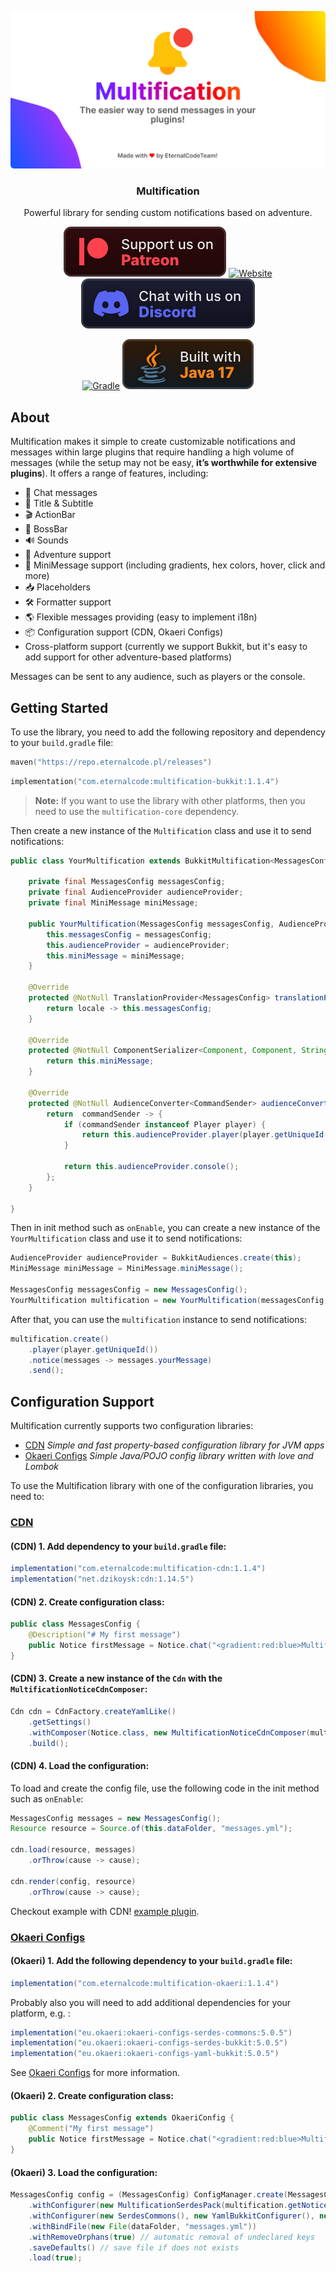 <div align="center">
  
![Multification Banner](/assets/readme-banner.png)
### Multification
Powerful library for sending custom notifications based on adventure.

[![Patreon](https://raw.githubusercontent.com/intergrav/devins-badges/v3/assets/cozy/donate/patreon-plural_vector.svg)](https://www.patreon.com/eternalcode)
[![Website](https://raw.githubusercontent.com/intergrav/devins-badges/v3/assets/cozy/documentation/website_vector.svg)](https://eternalcode.pl/)
[![Discord](https://raw.githubusercontent.com/intergrav/devins-badges/v3/assets/cozy/social/discord-plural_vector.svg)](https://discord.gg/FQ7jmGBd6c)

[![Gradle](https://raw.githubusercontent.com/intergrav/devins-badges/v3/assets/cozy/built-with/gradle_vector.svg)](https://gradle.org/)
[![Java](https://raw.githubusercontent.com/intergrav/devins-badges/v3/assets/cozy/built-with/java17_vector.svg)](https://www.java.com/)

</div>

## About

Multification makes it simple to create customizable notifications and messages within large plugins that require handling a high volume of messages (while the setup may not be easy, **it’s worthwhile for extensive plugins**). It offers a range of features, including:

- 💭 Chat messages
- 📕 Title & Subtitle
- 🎬 ActionBar
- 🍫 BossBar
- 🔊 Sounds
- 🎨 Adventure support
- 🌈 MiniMessage support (including gradients, hex colors, hover, click and more)
- 📥 Placeholders
- 🛠️ Formatter support
- 🌎 Flexible messages providing (easy to implement i18n)
- 📦 Configuration support (CDN, Okaeri Configs)
- Cross-platform support (currently we support Bukkit, but it's easy to add support for other adventure-based platforms)

Messages can be sent to any audience, such as players or the console.

## Getting Started

To use the library, you need to add the following repository and dependency to your `build.gradle` file:

```kts
maven("https://repo.eternalcode.pl/releases")
```

```kts
implementation("com.eternalcode:multification-bukkit:1.1.4")
```

> **Note:** If you want to use the library with other platforms, then you need to use the `multification-core` dependency.

Then create a new instance of the `Multification` class and use it to send notifications:

```java
public class YourMultification extends BukkitMultification<MessagesConfig> {

    private final MessagesConfig messagesConfig;
    private final AudienceProvider audienceProvider;
    private final MiniMessage miniMessage;

    public YourMultification(MessagesConfig messagesConfig, AudienceProvider audienceProvider, MiniMessage miniMessage) {
        this.messagesConfig = messagesConfig;
        this.audienceProvider = audienceProvider;
        this.miniMessage = miniMessage;
    }

    @Override
    protected @NotNull TranslationProvider<MessagesConfig> translationProvider() {
        return locale -> this.messagesConfig;
    }

    @Override
    protected @NotNull ComponentSerializer<Component, Component, String> serializer() {
        return this.miniMessage;
    }

    @Override
    protected @NotNull AudienceConverter<CommandSender> audienceConverter() {
        return  commandSender -> {
            if (commandSender instanceof Player player) {
                return this.audienceProvider.player(player.getUniqueId());
            }

            return this.audienceProvider.console();
        };
    }

}
```

Then in init method such as `onEnable`,
you can create a new instance of the `YourMultification` class and use it to send notifications:

```java
AudienceProvider audienceProvider = BukkitAudiences.create(this);
MiniMessage miniMessage = MiniMessage.miniMessage();

MessagesConfig messagesConfig = new MessagesConfig();
YourMultification multification = new YourMultification(messagesConfig, audienceProvider, miniMessage);
```

After that, you can use the `multification` instance to send notifications:

```java
multification.create()
    .player(player.getUniqueId())
    .notice(messages -> messages.yourMessage)
    .send();
```

## Configuration Support

Multification currently supports two configuration libraries:
- [CDN](https://github.com/dzikoysk/cdn) _Simple and fast property-based configuration library for JVM apps_
- [Okaeri Configs](https://github.com/OkaeriPoland/okaeri-configs) _Simple Java/POJO config library written with love and Lombok_

To use the Multification library with one of the configuration libraries, you need to:

### [CDN](https://github.com/dzikoysk/cdn)

#### (CDN) 1. Add dependency to your `build.gradle` file:
```gradle
implementation("com.eternalcode:multification-cdn:1.1.4")
implementation("net.dzikoysk:cdn:1.14.5")
```

#### (CDN) 2. Create configuration class:
```java
public class MessagesConfig {
    @Description("# My first message")
    public Notice firstMessage = Notice.chat("<gradient:red:blue>Multification is awesome!");
}
```

#### (CDN) 3. Create a new instance of the `Cdn` with the `MultificationNoticeCdnComposer`:
```java
Cdn cdn = CdnFactory.createYamlLike()
    .getSettings()
    .withComposer(Notice.class, new MultificationNoticeCdnComposer(multification.getNoticeRegistry()))
    .build();
```

#### (CDN) 4. Load the configuration:

To load and create the config file, use the following code in the init method such as `onEnable`:

```java
MessagesConfig messages = new MessagesConfig();
Resource resource = Source.of(this.dataFolder, "messages.yml");
        
cdn.load(resource, messages)
    .orThrow(cause -> cause);

cdn.render(config, resource)
    .orThrow(cause -> cause);
```

Checkout example with CDN! [example plugin](https://github.com/EternalCodeTeam/multification/tree/master/examples/bukkit).

### [Okaeri Configs](https://github.com/OkaeriPoland/okaeri-configs)

#### (Okaeri) 1. Add the following dependency to your `build.gradle` file:

```gradle
implementation("com.eternalcode:multification-okaeri:1.1.4")
```

Probably also you will need to add additional dependencies for your platform, e.g. :
```gradle
implementation("eu.okaeri:okaeri-configs-serdes-commons:5.0.5")
implementation("eu.okaeri:okaeri-configs-serdes-bukkit:5.0.5")
implementation("eu.okaeri:okaeri-configs-yaml-bukkit:5.0.5")
```
See [Okaeri Configs](https://github.com/OkaeriPoland/okaeri-configs) for more information.

#### (Okaeri) 2. Create configuration class:

```java
public class MessagesConfig extends OkaeriConfig {
    @Comment("My first message")
    public Notice firstMessage = Notice.chat("<gradient:red:blue>Multification is awesome!");
}
```

#### (Okaeri) 3. Load the configuration:

```java
MessagesConfig config = (MessagesConfig) ConfigManager.create(MessagesConfig.class)
    .withConfigurer(new MultificationSerdesPack(multification.getNoticeRegistry()))
    .withConfigurer(new SerdesCommons(), new YamlBukkitConfigurer(), new SerdesBukkit()) // specify configurers for your platform
    .withBindFile(new File(dataFolder, "messages.yml"))
    .withRemoveOrphans(true) // automatic removal of undeclared keys
    .saveDefaults() // save file if does not exists
    .load(true);
```

